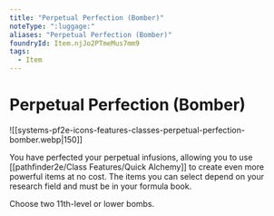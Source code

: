 ```yaml
---
title: "Perpetual Perfection (Bomber)"
noteType: ":luggage:"
aliases: "Perpetual Perfection (Bomber)"
foundryId: Item.njJo2PTmeMus7mm9
tags:
  - Item
---
```


# Perpetual Perfection (Bomber)
![[systems-pf2e-icons-features-classes-perpetual-perfection-bomber.webp|150]]

You have perfected your perpetual infusions, allowing you to use [[pathfinder2e/Class Features/Quick Alchemy]] to create even more powerful items at no cost. The items you can select depend on your research field and must be in your formula book.

Choose two 11th-level or lower bombs.
